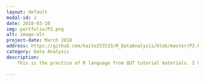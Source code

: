 ```yaml
---
layout: default
modal-id: 2
date: 2018-03-10
img: portfolio/P2.png
alt: image-alt
project-date: March 2018
address: https://github.com/kaito253533/R_DataAnalysis/blob/master/P2.Rmd
category: Data Analysis
description: 
    This is the practice of R language from QUT tutorial materials. I made this to record my learning process. <br/>The data set represents the rent prices of different types of houses in the Brisbane area. As We can see, the data set contains the house types(column-dwelling_type), weely rent price(column-weekly_rent), and location(column-locality).<img src="img/project/P1_data.png" class="img-responsive img-centered" alt="image-alt">Firstly, after we get the data, we need to clean it. So we use R to remove some unexpected value.<br/>。Ensure there are no 0 values for latitude and longitude.<br/>。Ensure the year value is not NA, is less than or equal to 2016 and larger than 1800<br/>。Ensure that no mass values are NA.<img src="img/project/P2_process1.png" class="img-responsive img-centered" alt="image-alt">Moreover, we use some functions to get detailed data:<img src="img/project/P2_process2.png" class="img-responsive img-centered" alt="image-alt"><img src="img/project/P2_process3.png" class="img-responsive img-centered" alt="image-alt">Now, if we want to show the data on the google map, we need to call the service through google api.<img src="img/project/P2_process4.png" class="img-responsive img-centered" alt="image-alt"><img src="img/project/P2_process5.png" class="img-responsive img-centered" alt="image-alt">Finally, for better representation, we use different colours to show different range of rent price.<img src="img/project/P2_result1.png" class="img-responsive img-centered" alt="image-alt"> If you are interested this project, you can access the url which is placed below.
    
---
```


